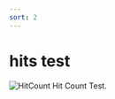 ```yaml
---
sort: 2
---
```


# hits test

![HitCount](http://hits.dwyl.com/blackcocoon/doc/background-knowledge/hits-test-page.html.svg)
Hit Count Test.
